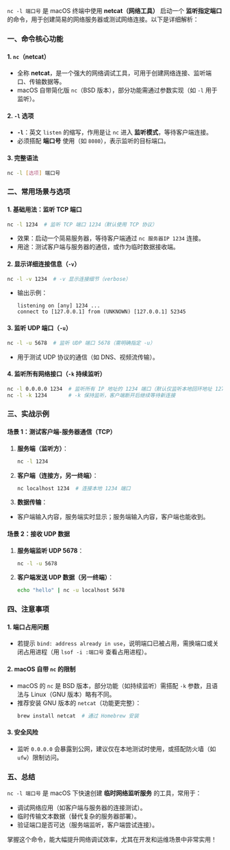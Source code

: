`nc -l 端口号` 是 macOS 终端中使用 **netcat（网络工具）** 启动一个 **监听指定端口** 的命令，用于创建简易的网络服务器或测试网络连接。以下是详细解析：
### 一、命令核心功能
#### 1. **`nc`（netcat）**
- 全称 **netcat**，是一个强大的网络调试工具，可用于创建网络连接、监听端口、传输数据等。
- macOS 自带简化版 `nc`（BSD 版本），部分功能需通过参数实现（如 `-l` 用于监听）。

#### 2. **`-l` 选项**
- **`-l`**：英文 `listen` 的缩写，作用是让 `nc` 进入 **监听模式**，等待客户端连接。
- 必须搭配 **端口号** 使用（如 `8080`），表示监听的目标端口。

#### 3. **完整语法**
```bash
nc -l [选项] 端口号
```


### 二、常用场景与选项
#### 1. **基础用法：监听 TCP 端口**
```bash
nc -l 1234  # 监听 TCP 端口 1234（默认使用 TCP 协议）
```
- 效果：启动一个简易服务器，等待客户端通过 `nc 服务器IP 1234` 连接。
- 用途：测试客户端与服务器的通信，或作为临时数据接收端。

#### 2. **显示详细连接信息（`-v`）**
```bash
nc -l -v 1234  # -v 显示连接细节（verbose）
```
- 输出示例：
  ```
  listening on [any] 1234 ...
  connect to [127.0.0.1] from (UNKNOWN) [127.0.0.1] 52345
  ```

#### 3. **监听 UDP 端口（`-u`）**
```bash
nc -l -u 5678  # 监听 UDP 端口 5678（需明确指定 -u）
```
- 用于测试 UDP 协议的通信（如 DNS、视频流传输）。

#### 4. **监听所有网络接口（`-k` 持续监听）**
```bash
nc -l 0.0.0.0 1234  # 监听所有 IP 地址的 1234 端口（默认仅监听本地回环地址 127.0.0.1）
nc -l -k 1234       # -k 保持监听，客户端断开后继续等待新连接
```


### 三、实战示例
#### 场景 1：测试客户端-服务器通信（TCP）
1. **服务端（监听方）**：
   ```bash
   nc -l 1234
   ```
2. **客户端（连接方，另一终端）**：
   ```bash
   nc localhost 1234  # 连接本地 1234 端口
   ```
3. **数据传输**：
- 客户端输入内容，服务端实时显示；服务端输入内容，客户端也能收到。

#### 场景 2：接收 UDP 数据
1. **服务端监听 UDP 5678**：
   ```bash
   nc -l -u 5678
   ```
2. **客户端发送 UDP 数据（另一终端）**：
   ```bash
   echo "hello" | nc -u localhost 5678
   ```


### 四、注意事项
#### 1. **端口占用问题**
- 若提示 `bind: address already in use`，说明端口已被占用，需换端口或关闭占用进程（用 `lsof -i :端口号` 查看占用进程）。

#### 2. **macOS 自带 `nc` 的限制**
- macOS 的 `nc` 是 BSD 版本，部分功能（如持续监听）需搭配 `-k` 参数，且语法与 Linux（GNU 版本）略有不同。
- 推荐安装 GNU 版本的 `netcat`（功能更完整）：
  ```bash
  brew install netcat  # 通过 Homebrew 安装
  ```

#### 3. **安全风险**
- 监听 `0.0.0.0` 会暴露到公网，建议仅在本地测试时使用，或搭配防火墙（如 `ufw`）限制访问。


### 五、总结
`nc -l 端口号` 是 macOS 下快速创建 **临时网络监听服务** 的工具，常用于：
- 调试网络应用（如客户端与服务器的连接测试）。
- 临时传输文本数据（替代复杂的服务器部署）。
- 验证端口是否可达（服务端监听，客户端尝试连接）。

掌握这个命令，能大幅提升网络调试效率，尤其在开发和运维场景中非常实用！